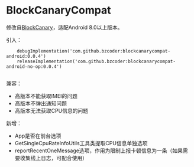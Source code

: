 # BlockCanaryCompat
修改自[BlockCanary](https://github.com/markzhai/AndroidPerformanceMonitor)，适配Android 8.0以上版本。

引入：
```
    debugImplementation('com.github.bzcoder:blockcanarycompat-android:0.0.4')
    releaseImplementation('com.github.bzcoder:blockcanarycompat-android-no-op:0.0.4')
    
```

兼容：
- 高版本不能获取IMEI的问题
- 高版本不弹出通知问题
- 高版本无法获取CPU信息的问题

新增：
- App是否在前台选项
- GetSingleCpuRateInfoUtils工具类提取CPU信息单独选项
- reportRecentOneMessage选项，作用为限制上报卡顿信息为一条（如果需要收集线上日志，可配合使用）
